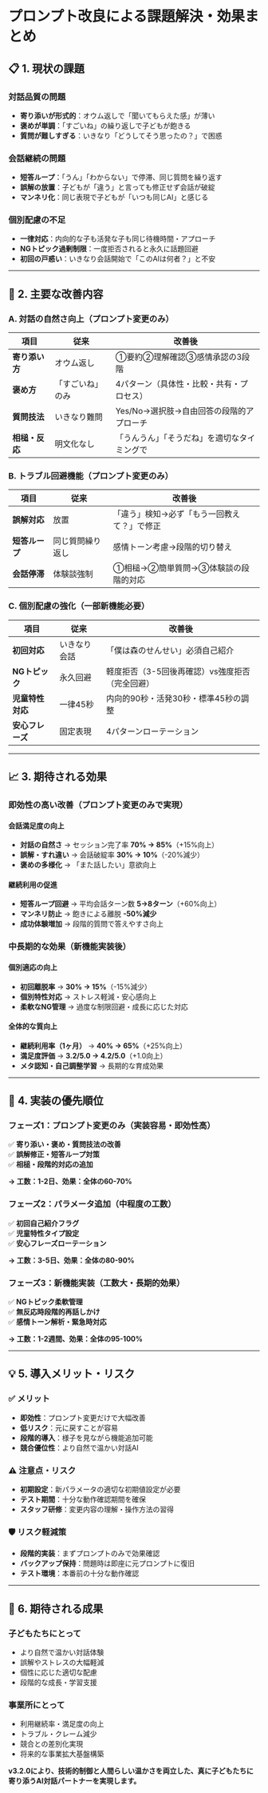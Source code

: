 # プロンプト改良による課題解決・効果まとめ

## 📋 **1. 現状の課題**

### **対話品質の問題**
- **寄り添いが形式的**：オウム返しで「聞いてもらえた感」が薄い
- **褒めが単調**：「すごいね」の繰り返しで子どもが飽きる
- **質問が難しすぎる**：いきなり「どうしてそう思ったの？」で困惑

### **会話継続の問題**
- **短答ループ**：「うん」「わからない」で停滞、同じ質問を繰り返す
- **誤解の放置**：子どもが「違う」と言っても修正せず会話が破綻
- **マンネリ化**：同じ表現で子どもが「いつも同じAI」と感じる

### **個別配慮の不足**
- **一律対応**：内向的な子も活発な子も同じ待機時間・アプローチ
- **NGトピック過剰制限**：一度拒否されると永久に話題回避
- **初回の戸惑い**：いきなり会話開始で「このAIは何者？」と不安

---

## 🔧 **2. 主要な改善内容**

### **A. 対話の自然さ向上**（プロンプト変更のみ）
| 項目 | 従来 | 改善後 |
|------|------|--------|
| **寄り添い方** | オウム返し | ①要約②理解確認③感情承認の3段階 |
| **褒め方** | 「すごいね」のみ | 4パターン（具体性・比較・共有・プロセス）|
| **質問技法** | いきなり難問 | Yes/No→選択肢→自由回答の段階的アプローチ |
| **相槌・反応** | 明文化なし | 「うんうん」「そうだね」を適切なタイミングで |

### **B. トラブル回避機能**（プロンプト変更のみ）
| 項目 | 従来 | 改善後 |
|------|------|--------|
| **誤解対応** | 放置 | 「違う」検知→必ず「もう一回教えて？」で修正 |
| **短答ループ** | 同じ質問繰り返し | 感情トーン考慮→段階的切り替え |
| **会話停滞** | 体験談強制 | ①相槌→②簡単質問→③体験談の段階的対応 |

### **C. 個別配慮の強化**（一部新機能必要）
| 項目 | 従来 | 改善後 |
|------|------|--------|
| **初回対応** | いきなり会話 | 「僕は森のせんせい」必須自己紹介 |
| **NGトピック** | 永久回避 | 軽度拒否（3-5回後再確認）vs強度拒否（完全回避） |
| **児童特性対応** | 一律45秒 | 内向的90秒・活発30秒・標準45秒の調整 |
| **安心フレーズ** | 固定表現 | 4パターンローテーション |

---

## 📈 **3. 期待される効果**

### **即効性の高い改善**（プロンプト変更のみで実現）

#### **会話満足度の向上**
- **対話の自然さ** → セッション完了率 **70% → 85%**（+15%向上）
- **誤解・すれ違い** → 会話破綻率 **30% → 10%**（-20%減少）
- **褒めの多様化** → 「また話したい」意欲向上

#### **継続利用の促進**
- **短答ループ回避** → 平均会話ターン数 **5→8ターン**（+60%向上）
- **マンネリ防止** → 飽きによる離脱 **-50%減少**
- **成功体験増加** → 段階的質問で答えやすさ向上

### **中長期的な効果**（新機能実装後）

#### **個別適応の向上**
- **初回離脱率** → **30% → 15%**（-15%減少）
- **個別特性対応** → ストレス軽減・安心感向上
- **柔軟なNG管理** → 過度な制限回避・成長に応じた対応

#### **全体的な質向上**
- **継続利用率（1ヶ月）** → **40% → 65%**（+25%向上）
- **満足度評価** → **3.2/5.0 → 4.2/5.0**（+1.0向上）
- **メタ認知・自己調整学習** → 長期的な育成効果

---

## 🎯 **4. 実装の優先順位**

### **フェーズ1：プロンプト変更のみ**（実装容易・即効性高）
✅ **寄り添い・褒め・質問技法の改善**  
✅ **誤解修正・短答ループ対策**  
✅ **相槌・段階的対応の追加**  

**→ 工数：1-2日、効果：全体の60-70%**

### **フェーズ2：パラメータ追加**（中程度の工数）
✅ **初回自己紹介フラグ**  
✅ **児童特性タイプ設定**  
✅ **安心フレーズローテーション**  

**→ 工数：3-5日、効果：全体の80-90%**

### **フェーズ3：新機能実装**（工数大・長期的効果）
✅ **NGトピック柔軟管理**  
✅ **無反応時段階的再話しかけ**  
✅ **感情トーン解析・緊急時対応**  

**→ 工数：1-2週間、効果：全体の95-100%**

---

## 💡 **5. 導入メリット・リスク**

### **✅ メリット**
- **即効性**：プロンプト変更だけで大幅改善
- **低リスク**：元に戻すことが容易
- **段階的導入**：様子を見ながら機能追加可能
- **競合優位性**：より自然で温かい対話AI

### **⚠️ 注意点・リスク**
- **初期設定**：新パラメータの適切な初期値設定が必要
- **テスト期間**：十分な動作確認期間を確保
- **スタッフ研修**：変更内容の理解・操作方法の習得

### **🛡️ リスク軽減策**
- **段階的実装**：まずプロンプトのみで効果確認
- **バックアップ保持**：問題時は即座に元プロンプトに復旧
- **テスト環境**：本番前の十分な動作確認

---

## 🎉 **6. 期待される成果**

### **子どもたちにとって**
- より自然で温かい対話体験
- 誤解やストレスの大幅軽減  
- 個性に応じた適切な配慮
- 段階的な成長・学習支援

### **事業所にとって**
- 利用継続率・満足度の向上
- トラブル・クレーム減少
- 競合との差別化実現
- 将来的な事業拡大基盤構築

**v3.2.0により、技術的制御と人間らしい温かさを両立した、真に子どもたちに寄り添うAI対話パートナーを実現します。**